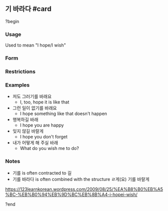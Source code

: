## 기 바라다 #card
?begin
### Usage
Used to mean "I hope/I wish"
### Form

### Restrictions
### Examples
* 저도 그러기를 바래요
	* I, too, hope it is like that
* 그런 일이 없기를 바래요
	* I hope something like that doesn't happen
* 행복하길 바래
	* I hope you are happy
* 잊지 않길 바랄게
	* I hope you don't forget
* 내가 어떻게 해 주실 바래
	* What do you wish me to do?
### Notes
* 기를 is often contracted to 길
* 기를 바라다 is often combined with the structure ㄹ게(요) 기를 바랄게

https://123learnkorean.wordpress.com/2009/08/25/%EA%B8%B0%EB%A5%BC-%EB%B0%94%EB%9D%BC%EB%8B%A4-i-hopei-wish/
<!--SR:!2025-06-17,3,250-->
?end

